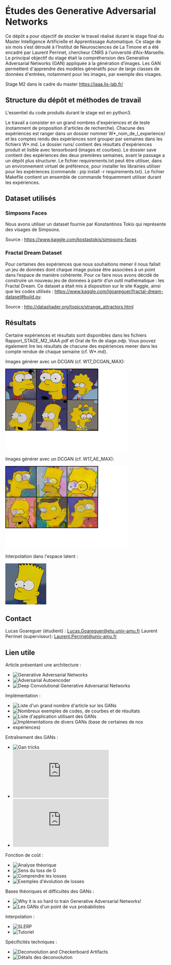 # Études des Generative Adversarial Networks

Ce dépôt a pour objectif de stocker le travail réalisé durant le stage final du Master Intelligence Artificielle et Apprentissage Automatique. 
Ce stage de six mois s’est déroulé à l’Institut de Neurosciences de La Timone et a été encadré par Laurent Perrinet, chercheur CNRS à l’université d’Aix-Marseille. 
Le principal objectif du stage était la compréhension des Generative Adversarial Networks (GAN) appliquée à la génération d’images.
Les GAN permettent d'apprendre des modèles génératifs pour de large classes de données d'entrées, notamment pour les images, par exemple des visages.

Stage M2 dans le cadre du master https://iaaa.lis-lab.fr/

## Structure du dépôt et méthodes de travail

L'essentiel du code produits durant le stage est en python3. 

Le travail a consister en un grand nombres d'expériences et de teste (notamment de proposition d'articles de recherche).
Chacune des expériences est ranger dans un dossier nommer W*_nom_de_l_experience/ et les comptes rendu des expériences sont grouper par semaines dans les fichiers W*.md.
Le dossier runs/ contient des résultats d'expériences produit et lisible avec tensorboard (images et courbes).
Le dossier save contient des expériences des deux premières semaines, avant le passage a un dépôt plus structurer.
Le fichier requirements.txt peut être utiliser, dans un environnement virtuel de préférence, pour installer les librairies utiliser pour les expériences (commande : pip install -r requirements.txt).
Le fichier Makefile contient un ensemble de commande fréquemment utiliser durant les expériences.

## Dataset utilisés

### Simpsons Faces

Nous avons utiliser un dataset fournie par Konstantinos Tokis qui représente des visages de Simpsons. 

Source : https://www.kaggle.com/kostastokis/simpsons-faces

### Fractal Dream Dataset

Pour certaines des expériences que nous souhaitions mener il nous fallait un jeu de données dont chaque image puisse être
associées à un point dans l’espace de manière cohérente. Pour ce faire nous avons décidé de construire un
nouveau jeu de données à partir d’un outil mathématique : les Fractal Dream.
Ce dataset a était mis à disposition sur le site Kaggle, ainsi que les codes
utilisés : https://www.kaggle.com/lgoareguer/fractal-dream-dataset#build.py.

Source : http://datashader.org/topics/strange_attractors.html

## Résultats

Certaine expériences et résultats sont disponibles dans les fichiers Rapport_STAGE_M2_IAAA.pdf et Oral de fin de stage.odp.
Vous pouvez également lire les résultats de chacune des expériences mener dans les compte rendue de chaque semaine (cf. W*.md).

Images générer avec un DCGAN (cf. W17_DCGAN_MAX):

![W17_DCGAN_MAX](readme_images/Results_DCGAN.png "Images générer avec un DCGAN")
 
Images générer avec un DCGAN (cf. W17_AE_MAX): 

![W17_AE_MAX](readme_images/Results_AAE.png "Images générer avec un AAE")

Interpolation dans l'espace latent :

![W25_Cycle_SF](readme_images/interpolation.gif "Interpolation dans un DCGAN")

## Contact

Lucas Goareguer (étudient) : Lucas.Goareguer@etu.univ-amu.fr
Laurent Perrinet (superviseur): Laurent.Perrinet@univ-amu.fr


## Lien utile

Article présentant une architecture :
  - ![Generative Adversarial Networks](https://arxiv.org/abs/1406.2661)
  - ![Adversarial Autoencoder](https://www.cc.gatech.edu/~hays/7476/projects/Avery_Wenchen/)
  - ![Deep Convolutional Generative Adversarial Networks](https://arxiv.org/abs/1511.06434) 

Implémentation :
  - ![Liste d'un grand nombre d'article sur les GANs](https://github.com/hindupuravinash/the-gan-zoo)
  - ![Nombreux exemples de codes, de courbes et de résultats ](https://github.com/znxlwm/pytorch-generative-model-collections)
  - ![Liste d'application utilisant des GANs](https://github.com/nashory/gans-awesome-applications)
  - ![Implémentations de divers GANs (base de certaines de nos expériences)](https://github.com/eriklindernoren/PyTorch-GAN)

Entraînement des GANs :
  - ![Gan tricks](https://github.com/soumith/ganhacks)
  - ![NIPS 2016 Tutorial:Generative Adversarial Networks](https://arxiv.org/pdf/1701.00160.pdf)
  - ![Improved Techniques for Training GANs](https://arxiv.org/pdf/1606.03498.pdf)
  
Fonction de coût :
  - ![Analyse théorique](https://gombru.github.io/2018/05/23/cross_entropy_loss/)
  - ![Sens du loss de G](https://github.com/soumith/ganhacks/issues/14)
  - ![Comprendre les losses](https://stackoverflow.com/questions/49420459/what-is-the-ideal-value-of-loss-function-for-a-gan?rq=1)
  - ![Exemples d'évolution de losses](https://stackoverflow.com/questions/42690721/how-to-interpret-the-discriminators-loss-and-the-generators-loss-in-generative)

Bases théoriques et difficultés des GANs :
  - ![Why it is so hard to train Generative Adversarial Networks!](https://medium.com/@jonathan_hui/gan-why-it-is-so-hard-to-train-generative-advisory-networks-819a86b3750b)
  - ![Les GANs d'un point de vus probabilistes](https://medium.com/deep-math-machine-learning-ai/ch-14-general-adversarial-networks-gans-with-math-1318faf46b43)
  
Interpolation :
  - ![SLERP](https://en.wikipedia.org/wiki/Slerp)
  - ![Tutoriel](https://machinelearningmastery.com/how-to-interpolate-and-perform-vector-arithmetic-with-faces-using-a-generative-adversarial-network/)

Spécificités techniques :
  - ![Deconvolution and Checkerboard Artifacts](https://distill.pub/2016/deconv-checkerboard/)
  - ![Détails des deconvolution](https://datascience.stackexchange.com/questions/6107/what-are-deconvolutional-layers)
